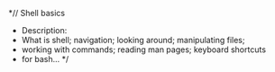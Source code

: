 *// Shell basics
* Description: 
* What is shell; navigation; looking around; manipulating files;
* working with commands; reading man pages; keyboard shortcuts
* for bash...
*/
